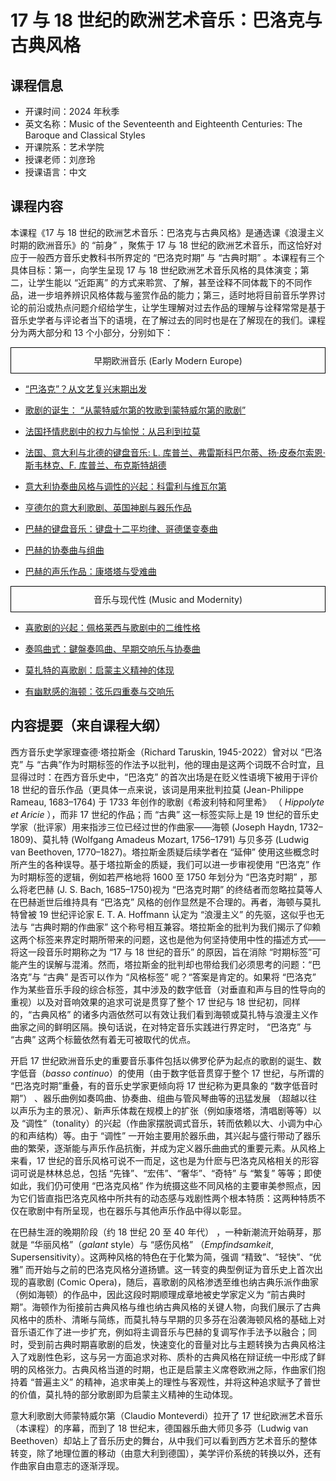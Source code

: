 # 17 与 18 世纪的欧洲艺术音乐：巴洛克与古典风格

## 课程信息

- 开课时间：2024 年秋季
- 英文名称：Music of the Seventeenth and Eighteenth Centuries: The Baroque and Classical Styles
- 开课院系：艺术学院
- 授课老师：刘彦玲
- 授课语言：中文

## 课程内容

本课程《17 与 18 世纪的欧洲艺术音乐：巴洛克与古典风格》是通选课《浪漫主义时期的欧洲音乐》的 “前身” ，聚焦于 17 与 18 世纪的欧洲艺术音乐，⽽这恰好对应于⼀般西⽅音乐史教科书所界定的 “巴洛克时期” 与 “古典时期” 。本课程有三个具体目标：第⼀，向学⽣呈现 17 与 18 世纪欧洲艺术音乐风格的具体演变；第⼆，让学⽣能以 “近距离” 的⽅式来聆赏、了解，甚⾄诠释不同体裁下的不同作品，进⼀步培养辨识风格体裁与鉴赏作品的能⼒；第三，适时地将目前音乐学界讨论的前沿或热点问题介绍给学⽣，让学⽣理解对过去作品的理解与诠释常常是基于音乐史学者与评论者当下的语境，在了解过去的同时也是在了解现在的我们。课程分为两大部分和 13 个小部分，分别如下：

<div style="border: 1px solid black; padding: 10px; text-align: center;">
    早期欧洲音乐 (Early Modern Europe)
</div>

- [“巴洛克”？从⽂艺复兴末期出发](end-renaissance-concept-baroque)

- [歌剧的诞⽣： “从蒙特威尔第的牧歌到蒙特威尔第的歌剧”](monteverdi-madrigals-operas)

- [法国抒情悲剧中的权⼒与愉悦：从吕利到拉莫](spectacle-power-pleasure)

- [法国、意⼤利与北德的键盘音乐: L. 库普兰、弗雷斯科巴尔蒂、扬·皮泰尔索恩·斯韦林克、F. 库普兰、布克斯特胡德](baroque-keyboard-tradition)

- [意⼤利协奏曲风格与调性的兴起：科雷利与维瓦尔第](italian-concerto-style)

- [亨德尔的意⼤利歌剧、英国神剧与器乐作品](handel)

- [巴赫的键盘音乐：键盘十二平均律、哥德堡变奏曲](introduction-bach)

- [巴赫的协奏曲与组曲](bach-dance-suite-concertos)

- [巴赫的声乐作品：康塔塔与受难曲](bach-cantatas-passions)

<div style="border: 1px solid black; padding: 10px; text-align: center;">
      音乐与现代性 (Music and Modernity)
</div>

- [喜歌剧的兴起：佩格莱西与歌剧中的⼆维性格](early-classical-styles)

- [奏鸣曲式：鍵盤奏鸣曲、早期交响乐与协奏曲](emergence-comic-operas)

- [莫扎特的喜歌剧：启蒙主义精神的体现](enlightenment-mozart-opearas)

- [有幽默感的海顿：弦乐四重奏与交响乐](haydn)

## 内容提要（来自课程大纲）

西⽅音乐史学家理查德·塔拉斯⾦（Richard Taruskin, 1945-2022）曾对以 “巴洛克” 与 “古典”作为时期标签的作法予以批判，他的理由是这两个词既不合时宜，且显得过时：在西⽅音乐史中，“巴洛克” 的首次出场是在贬义性语境下被用于评价 18 世纪的音乐作品（更具体⼀点来说，该词是用来批判拉莫 (Jean-Philippe Rameau, 1683–1764) 于 1733 年创作的歌剧《希波利特和阿里希》 （ *Hippolyte et Aricie* ），⽽非 17 世纪的作品；⽽ “古典” 这⼀标签实际上是 19 世纪的音乐史学家（批评家）用来指涉三位已经过世的作曲家——海顿 (Joseph Haydn, 1732–1809)、莫扎特 (Wolfgang Amadeus Mozart, 1756–1791) 与贝多芬 (Ludwig van Beethoven, 1770–1827)。塔拉斯⾦质疑后续学者在 “延伸” 使用这些概念时所产⽣的各种误导。基于塔拉斯⾦的质疑，我们可以进⼀步审视使用 “巴洛克” 作为时期标签的逻辑，例如若严格地将 1600 ⾄ 1750 年划分为 “巴洛克时期” ，那么将老巴赫 (J. S. Bach, 1685–1750)视为 “巴洛克时期” 的终结者⽽忽略拉莫等⼈在巴赫逝世后维持具有 “巴洛克” 风格的创作显然是不合理的。再者，海顿与莫扎特曾被 19 世纪评论家 E. T. A. Hoffmann 认定为 “浪漫主义” 的先驱，这似乎也⽆法与 “古典时期的作曲家” 这个称号相互兼容。塔拉斯⾦的批判为我们揭示了仰赖这两个标签来界定时期所带来的问题，这也是他为何坚持使用中性的描述⽅式——将这⼀段音乐时期称之为 “17 与 18 世纪的音乐” 的原因，旨在消除 “时期标签”可能产⽣的误解与混淆。然⽽，塔拉斯⾦的批判却也带给我们必须思考的问题：“巴洛克”与 “古典” 是否可以作为 “风格标签” 呢？“答案是肯定的。如果将 “巴洛克” 作为某些音乐⼿段的综合标签，其中涉及的数字低音（对垂直和声与目的性导向的重视）以及对音响效果的追求可说是贯穿了整个 17 世纪与 18 世纪初，同样的，“古典风格” 的诸多内涵依然可以有效让我们看到海顿或莫扎特与浪漫主义作曲家之间的鲜明区隔。换句话说，在对特定音乐实践进⾏界定时， “巴洛克” 与 “古典” 这两个标籤依然有着⽆可被取代的优点。

开启 17 世纪欧洲音乐史的重要音乐事件包括以佛罗伦萨为起点的歌剧的诞⽣、数字低音（*basso continuo*）的使用（由于数字低音贯穿于整个 17 世纪，与所谓的 “巴洛克时期”重叠，有的音乐史学家更倾向将 17 世纪称为更具象的 “数字低音时期”） 、器乐曲例如奏鸣曲、协奏曲、组曲与管风琴曲等的迅猛发展 （超越以往以声乐为主的景况）、新声乐体裁在规模上的扩张（例如康塔塔，清唱剧等等）以及 “调性”（tonality）的兴起（作曲家摆脱调式音乐，转⽽依赖以⼤、小调为中⼼的和声结构）等。由于 “调性” ⼀开始主要用於器乐曲，其兴起与盛⾏带动了器乐曲的繁荣，逐渐能与声乐作品抗衡，并成为定义器乐曲曲式的重要元素。从风格上来看，17 世纪的音乐风格可说不⼀⽽⾜，这也是为什麽与巴洛克风格相关的形容词可说是林林总总，包括 “先锋”、“宏伟”、“奢华”、“奇特” 与 “繁复” 等等；即使如此，我们仍可使用 “巴洛克风格” 作为统摄这些不同风格的主要审美参照点，因为它们皆直指巴洛克风格中所共有的动态感与戏剧性两个根本特质：这两种特质不仅在歌剧中有所呈现，也在器乐与其他声乐作品中得以彰显。

在巴赫⽣涯的晚期阶段（约 18 世纪 20 ⾄ 40 年代） ，⼀种新潮流开始萌芽，那就是 “华丽风格”（*galant* style）与 “感伤风格” （*Empfindsamkeit*, Supersensitivity）。这两种风格的特⾊在于化繁为简，强调 “精致”、“轻快”、“优雅” ⽽开始与之前的巴洛克风格分道扬镳。这⼀转变的典型例证为音乐史上首次出现的喜歌剧 (Comic Opera)，随后，喜歌剧的风格渗透⾄维也纳古典乐派作曲家（例如海顿）的作品中，因此这段时期顺理成章地被史学家定义为 “前古典时期”。海顿作为衔接前古典风格与维也纳古典风格的关键⼈物，向我们展示了古典风格中的质朴、清晰与简练，⽽莫扎特与早期的贝多芬在沿袭海顿风格的基础上对音乐语汇作了进⼀步扩充，例如将主调音乐与巴赫的复调写作⼿法予以融合；同时，受到前古典时期喜歌剧的启发，快速变化的音量对比与主题转换为古典风格注⼊了戏剧性⾊彩，这与另⼀⽅面追求对称、质朴的古典风格在辩证统⼀中形成了鲜明的风格张⼒。古典风格当道的时期，也正是启蒙主义席卷欧洲之际，作曲家们抱持着 “普遍主义” 的精神，追求审美上的理性与客观性，并将这种追求赋予了普世的价值，莫扎特的部分歌剧即为启蒙主义精神的⽣动体现。

意⼤利歌剧⼤师蒙特威尔第（Claudio Monteverdi）拉开了 17 世纪欧洲艺术音乐（本课程）的序幕，⽽到了 18 世纪末，德国器乐曲⼤师贝多芬（Ludwig van Beethoven）却站上了音乐历史的舞台，从中我们可以看到西⽅艺术音乐的整体转变，除了地理位置的移动（由意⼤利到德国），美学评价系统的转换以外，还有作曲家自由意志的逐渐浮现。